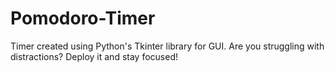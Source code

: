 # Pomodoro-Timer
Timer created using Python's Tkinter library for GUI. Are you struggling with distractions? Deploy it and stay focused!
